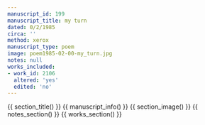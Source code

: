 ```yaml
---
manuscript_id: 199
manuscript_title: my turn
dated: 0/2/1985
circa: ''
method: xerox
manuscript_type: poem
image: poem1985-02-00-my_turn.jpg
notes: null
works_included:
- work_id: 2106
  altered: 'yes'
  edited: 'no'
---
```


{{ section_title() }}
{{ manuscript_info() }}
{{ section_image() }}
{{ notes_section() }}
{{ works_section() }}
